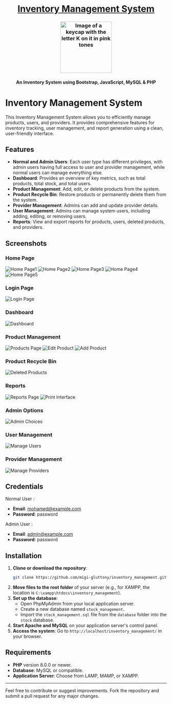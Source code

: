 <h1 align="center"><a href="https://github.com/ronknight/InventorySystem">Inventory Management System</a></h1>

<h3 align="center">
  <img
    alt="Image of a keycap with the letter K on it in pink tones"
    title="Kanata"
    height="160"
    src="design/images/favicon/android-chrome-512x512.png"
  />
</h3>

<h4 align="center">An Inventory System using Bootstrap, JavaScript, MySQL & PHP</h4>

# Inventory Management System

This Inventory Management System allows you to efficiently manage products, users, and providers. It provides comprehensive features for inventory tracking, user management, and report generation using a clean, user-friendly interface.

## Features

- **Normal and Admin Users**: Each user type has different privileges, with admin users having full access to user and provider management, while normal users can manage everything else.
- **Dashboard**: Provides an overview of key metrics, such as total products, total stock, and total users.
- **Product Management**: Add, edit, or delete products from the system.
- **Product Recycle Bin**: Restore products or permanently delete them from the system.
- **Provider Management**: Admins can add and update provider details.
- **User Management**: Admins can manage system users, including adding, editing, or removing users.
- **Reports**: View and export reports for products, users, deleted products, and providers.

## Screenshots

### Home Page
![Home Page1](screenshots/1_page_accueil.jpg)
![Home Page2](screenshots/2_page_accueil.jpg)
![Home Page3](screenshots/3_page_accueil.png)
![Home Page4](screenshots/4_page_accueil.jpg)
![Home Page5](screenshots/5_page_accueil.png)

### Login Page
![Login Page](screenshots/6_page_de_connexion.png)


### Dashboard
![Dashboard](screenshots/7_tableau_bord.jpg)

### Product Management
![Products Page](screenshots/8_page_produits.jpg)
![Edit Product](screenshots/9_formulaire_modification.jpg)
![Add Product](screenshots/10_page_ajout_produit.jpg)

### Product Recycle Bin
![Deleted Products](screenshots/11_page_produits_supprimes.jpg)

### Reports
![Reports Page](screenshots/13_page_rapports.jpg)
![Print Interface](screenshots/12_interface_impression.jpg)

### Admin Options
![Admin Choices](screenshots/14_admin_choix.jpg)

### User Management
![Manage Users](screenshots/15_gestion_utilisateurs.jpg)

### Provider Management
![Manage Providers](screenshots/16_gestion_fournisseurs.jpg)


## Credentials

Normal User :

  - **Email**: mohamed@example.com
  - **Password**: password

Admin User :

  - **Email**: admin@example.com
  - **Password**: password

## Installation

1. **Clone or download the repository**:
    ```bash
    git clone https://github.com/migi-gluttony/inventory_management.git
    ```
2. **Move files to the root folder** of your server (e.g., for XAMPP, the location is `C:\xampp\htdocs\inventory_management`).
3. **Set up the database**:
   - Open PhpMyAdmin from your local application server.
   - Create a new database named `stock_management`.
   - Import the `stock_management.sql` file from the `database` folder into the `stock` database.
4. **Start Apache and MySQL** on your application server's control panel.
5. **Access the system**: Go to `http://localhost/inventory_management/` in your browser.

## Requirements

- **PHP** version 8.0.0 or newer.
- **Database**: MySQL or compatible.
- **Application Server**: Choose from LAMP, MAMP, or XAMPP.


---

Feel free to contribute or suggest improvements. Fork the repository and submit a pull request for any major changes.
